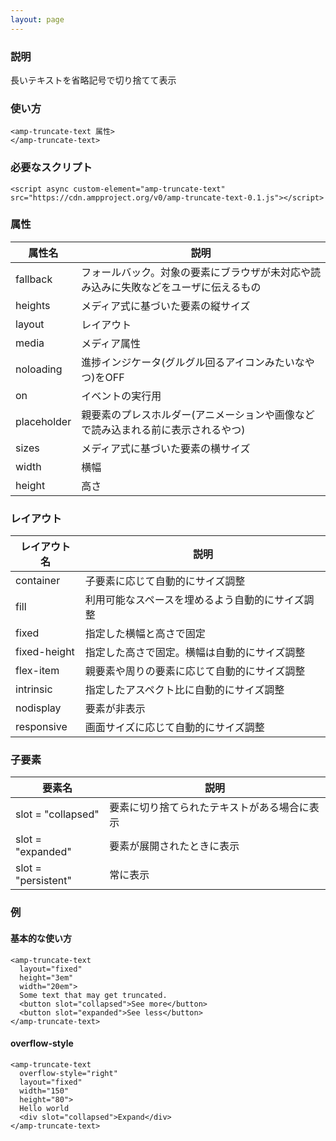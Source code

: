 ```yaml
---
layout: page
---
```


### 説明

長いテキストを省略記号で切り捨てて表示

### 使い方

    <amp-truncate-text 属性>
    </amp-truncate-text>

### 必要なスクリプト

    <script async custom-element="amp-truncate-text" src="https://cdn.ampproject.org/v0/amp-truncate-text-0.1.js"></script>

### 属性

| 属性名      | 説明                                                   |
|-------------|--------------------------------------------------------|
| fallback    | フォールバック。対象の要素にブラウザが未対応や読み込みに失敗などをユーザに伝えるもの |
| heights     | メディア式に基づいた要素の縦サイズ                                 |
| layout      | レイアウト                                                  |
| media       | メディア属性                                               |
| noloading   | 進捗インジケータ(グルグル回るアイコンみたいなやつ)をOFF                      |
| on          | イベントの実行用                                            |
| placeholder | 親要素のプレスホルダー(アニメーションや画像などで読み込まれる前に表示されるやつ)    |
| sizes       | メディア式に基づいた要素の横サイズ                                 |
| width       | 横幅                                                   |
| height      | 高さ                                                    |

### レイアウト

| レイアウト名      | 説明                               |
|--------------|----------------------------------|
| container    | 子要素に応じて自動的にサイズ調整          |
| fill         | 利用可能なスペースを埋めるよう自動的にサイズ調整 |
| fixed        | 指定した横幅と高さで固定                |
| fixed-height | 指定した高さで固定。横幅は自動的にサイズ調整 |
| flex-item    | 親要素や周りの要素に応じて自動的にサイズ調整 |
| intrinsic    | 指定したアスペクト比に自動的にサイズ調整       |
| nodisplay    | 要素が非表示                        |
| responsive   | 画面サイズに応じて自動的にサイズ調整         |

### 子要素

| 要素名              | 説明                           |
|---------------------|------------------------------|
| slot = "collapsed"  | 要素に切り捨てられたテキストがある場合に表示 |
| slot = "expanded"   | 要素が展開されたときに表示            |
| slot = "persistent" | 常に表示                        |

### 例

#### 基本的な使い方

    <amp-truncate-text
      layout="fixed"
      height="3em"
      width="20em">
      Some text that may get truncated.
      <button slot="collapsed">See more</button>
      <button slot="expanded">See less</button>
    </amp-truncate-text>

#### overflow-style

    <amp-truncate-text
      overflow-style="right"
      layout="fixed"
      width="150"
      height="80">
      Hello world
      <div slot="collapsed">Expand</div>
    </amp-truncate-text>
